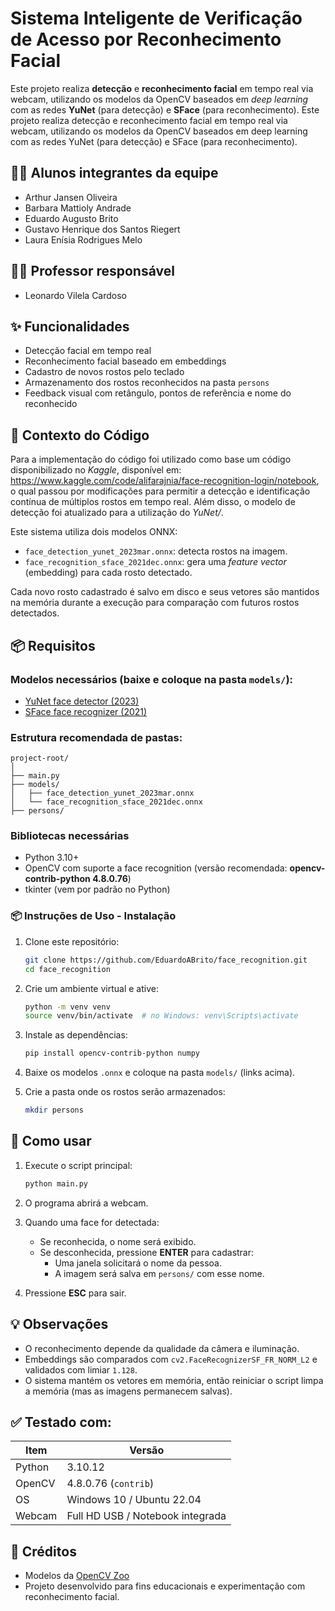 # Sistema Inteligente de Verificação de Acesso por Reconhecimento Facial

Este projeto realiza **detecção** e **reconhecimento facial** em tempo real via webcam, utilizando os modelos da OpenCV baseados em *deep learning* com as redes **YuNet** (para detecção) e **SFace** (para reconhecimento).
Este projeto realiza detecção e reconhecimento facial em tempo real via webcam, utilizando os modelos da OpenCV baseados em deep learning com as redes YuNet (para detecção) e SFace (para reconhecimento).

## 🧑‍💻 Alunos integrantes da equipe

* Arthur Jansen Oliveira
* Barbara Mattioly Andrade
* Eduardo Augusto Brito
* Gustavo Henrique dos Santos Riegert
* Laura Enísia Rodrigues Melo

## 👨‍🏫 Professor responsável

* Leonardo Vilela Cardoso


## ✨ Funcionalidades

- Detecção facial em tempo real
- Reconhecimento facial baseado em embeddings
- Cadastro de novos rostos pelo teclado
- Armazenamento dos rostos reconhecidos na pasta `persons`
- Feedback visual com retângulo, pontos de referência e nome do reconhecido

## 🧠 Contexto do Código

Para a implementação do código foi utilizado como base um código disponibilizado no _Kaggle_, disponível em: https://www.kaggle.com/code/alifarajnia/face-recognition-login/notebook, o qual passou por modificações para permitir a detecção e identificação contínua de múltiplos rostos em tempo real. Além disso, o modelo de detecção foi atualizado para a utilização do _YuNet/_.

Este sistema utiliza dois modelos ONNX:

- `face_detection_yunet_2023mar.onnx`: detecta rostos na imagem.
- `face_recognition_sface_2021dec.onnx`: gera uma *feature vector* (embedding) para cada rosto detectado.

Cada novo rosto cadastrado é salvo em disco e seus vetores são mantidos na memória durante a execução para comparação com futuros rostos detectados.

## 📦 Requisitos

### Modelos necessários (baixe e coloque na pasta `models/`):

- [YuNet face detector (2023)](https://github.com/opencv/opencv_zoo/tree/main/models/face_detection_yunet)
- [SFace face recognizer (2021)](https://github.com/opencv/opencv_zoo/tree/main/models/face_recognition_sface)

### Estrutura recomendada de pastas:

```
project-root/
│
├── main.py
├── models/
│   ├── face_detection_yunet_2023mar.onnx
│   └── face_recognition_sface_2021dec.onnx
├── persons/
```

### Bibliotecas necessárias

- Python 3.10+
- OpenCV com suporte a face recognition (versão recomendada: **opencv-contrib-python 4.8.0.76**)
- tkinter (vem por padrão no Python)


###  📦 Instruções de Uso - Instalação

1. Clone este repositório:
   ```bash
   git clone https://github.com/EduardoABrito/face_recognition.git
   cd face_recognition
   ```

2. Crie um ambiente virtual e ative:
   ```bash
   python -m venv venv
   source venv/bin/activate  # no Windows: venv\Scripts\activate
   ```

3. Instale as dependências:
   ```bash
   pip install opencv-contrib-python numpy
   ```

4. Baixe os modelos `.onnx` e coloque na pasta `models/` (links acima).

5. Crie a pasta onde os rostos serão armazenados:
   ```bash
   mkdir persons
   ```

## 🚀 Como usar

1. Execute o script principal:
   ```bash
   python main.py
   ```

2. O programa abrirá a webcam.

3. Quando uma face for detectada:
   - Se reconhecida, o nome será exibido.
   - Se desconhecida, pressione **ENTER** para cadastrar:
     - Uma janela solicitará o nome da pessoa.
     - A imagem será salva em `persons/` com esse nome.

4. Pressione **ESC** para sair.

## 💡 Observações

- O reconhecimento depende da qualidade da câmera e iluminação.
- Embeddings são comparados com `cv2.FaceRecognizerSF_FR_NORM_L2` e validados com limiar `1.128`.
- O sistema mantém os vetores em memória, então reiniciar o script limpa a memória (mas as imagens permanecem salvas).

## ✅ Testado com:

| Item         | Versão                |
|--------------|------------------------|
| Python       | 3.10.12                |
| OpenCV       | 4.8.0.76 (`contrib`)   |
| OS           | Windows 10 / Ubuntu 22.04 |
| Webcam       | Full HD USB / Notebook integrada |

## 📖 Créditos

- Modelos da [OpenCV Zoo](https://github.com/opencv/opencv_zoo)
- Projeto desenvolvido para fins educacionais e experimentação com reconhecimento facial.
